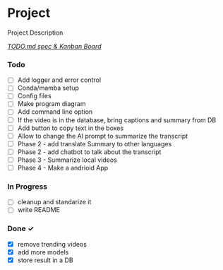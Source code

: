 # Project

Project Description

<em>[TODO.md spec & Kanban Board](https://bit.ly/3fCwKfM)</em>

### Todo

- [ ] Add logger and error control  
- [ ] Conda/mamba setup  
- [ ] Config files  
- [ ] Make program diagram  
- [ ] Add command line option  
- [ ] If the video is in the database, bring captions and summary from DB  
- [ ] Add button to copy text in the boxes  
- [ ] Allow to change the AI prompt to summarize the transcript  
- [ ] Phase 2 - add translate Summary to other languages  
- [ ] Phase 2 - add chatbot to talk about the transcript  
- [ ] Phase 3 - Summarize local videos  
- [ ] Phase 4 - Make a andrioid App  

### In Progress

- [ ] cleanup and standarize it  
- [ ] write README  

### Done ✓

- [x] remove trending videos  
- [x] add more models  
- [x] store result in a DB